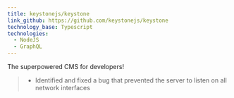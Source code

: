 ```yaml
---
title: keystonejs/keystone
link_github: https://github.com/keystonejs/keystone
technology_base: Typescript
technologies:
  - NodeJS
  - GraphQL
---
```


The superpowered CMS for developers!

> - Identified and fixed a bug that prevented the server to listen on all network interfaces
